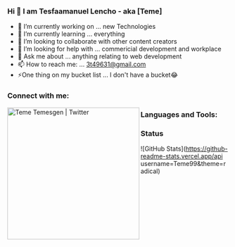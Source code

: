 ### Hi 👋 I am Tesfaamanuel Lencho - aka [Teme]

- 🔭 I’m currently working on ... new Technologies
- 🌱 I’m currently learning ... everything
- 👯 I’m looking to collaborate with other content creators
- 🤔 I’m looking for help with ... commericial development and workplace
- 💬 Ask me about ... anything relating to web development
- 📫 How to reach me: ... 3t49631@gmail.com
- ⚡One thing on my bucket list ... I don't have a bucket😂

### Connect with me:

[<img align="left" alt="Teme Temesgen | Twitter" width="300px" src="https://cdn-icons-png.flaticon.com/128/733/733553.png" />][github]

### Languages and Tools:

### Status

![GitHub Stats](https://github-readme-stats.vercel.app/api username=Teme99&theme=radical)

[github]: https://www.github.com/Teme99


